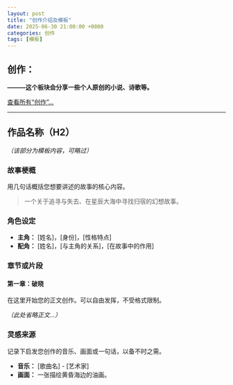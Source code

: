 ```yaml
---
layout: post
title: "创作介绍及模板"
date: 2025-06-30 21:00:00 +0800
categories: 创作
tags: [模板]
---
```


## 创作：

**———这个板块会分享一些个人原创的小说、诗歌等。**

[<i class="far fa-folder-open"></i> 查看所有“创作”...](/categories.html/#创作)

---

## 作品名称（H2）
*（该部分为模板内容，可略过）*

### 故事梗概

用几句话概括您想要讲述的故事的核心内容。

> 一个关于追寻与失去、在星辰大海中寻找归宿的幻想故事。

### 角色设定

- **主角：** [姓名]，[身份]，[性格特点]
- **配角：** [姓名]，[与主角的关系]，[在故事中的作用]

### 章节或片段

#### 第一章：破晓

在这里开始您的正文创作。可以自由发挥，不受格式限制。

*（此处省略正文...）*

### 灵感来源

记录下启发您创作的音乐、画面或一句话，以备不时之需。

- **音乐：** [歌曲名] - [艺术家]
- **画面：** 一张描绘黄昏海边的油画。
